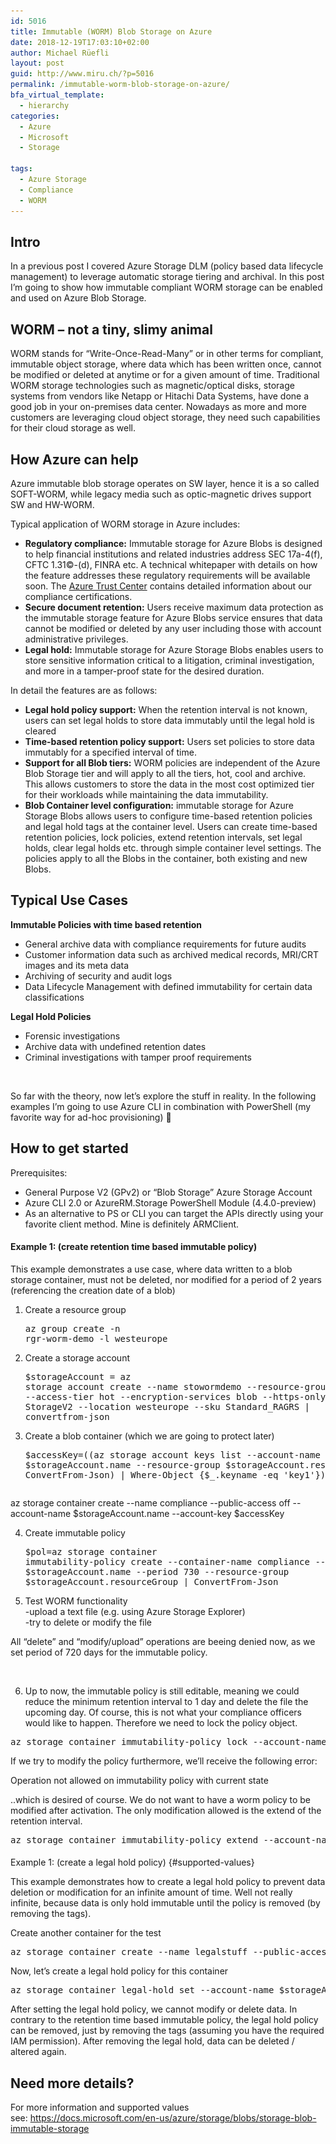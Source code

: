 ```yaml
---
id: 5016
title: Immutable (WORM) Blob Storage on Azure
date: 2018-12-19T17:03:10+02:00
author: Michael Rüefli
layout: post
guid: http://www.miru.ch/?p=5016
permalink: /immutable-worm-blob-storage-on-azure/
bfa_virtual_template:
  - hierarchy
categories:
  - Azure
  - Microsoft
  - Storage
  
tags:
  - Azure Storage
  - Compliance
  - WORM
---
```

## Intro

In a previous post I covered Azure Storage DLM (policy based data lifecycle management) to leverage automatic storage tiering and archival. In this post I&#8217;m going to show how immutable compliant WORM storage can be enabled and used on Azure Blob Storage.

## WORM &#8211; not a tiny, slimy animal

WORM stands for &#8220;Write-Once-Read-Many&#8221; or in other terms for compliant, immutable object storage, where data which has been written once, cannot be modified or deleted at anytime or for a given amount of time. Traditional WORM storage technologies such as magnetic/optical disks, storage systems from vendors like Netapp or Hitachi Data Systems, have done a good job in your on-premises data center. Nowadays as more and more customers are leveraging cloud object storage, they need such capabilities for their cloud storage as well.

## How Azure can help

Azure immutable blob storage operates on SW layer, hence it is a so called SOFT-WORM, while legacy media such as optic-magnetic drives support SW and HW-WORM.

Typical application of WORM storage in Azure includes:

  * **Regulatory compliance:** Immutable storage for Azure Blobs is designed to help financial institutions and related industries address SEC 17a-4(f), CFTC 1.31©-(d), FINRA etc. A technical whitepaper with details on how the feature addresses these regulatory requirements will be available soon. The [Azure Trust Center](https://www.microsoft.com/en-us/trustcenter/compliance) contains detailed information about our compliance certifications.
  * **Secure document retention:** Users receive maximum data protection as the immutable storage feature for Azure Blobs service ensures that data cannot be modified or deleted by any user including those with account administrative privileges.
  * **Legal hold:** Immutable storage for Azure Storage Blobs enables users to store sensitive information critical to a litigation, criminal investigation, and more in a tamper-proof state for the desired duration.

In detail the features are as follows:

  * **Legal hold policy support:** When the retention interval is not known, users can set legal holds to store data immutably until the legal hold is cleared
  * **Time-based retention policy support:** Users set policies to store data immutably for a specified interval of time.
  * **Support for all Blob tiers:** WORM policies are independent of the Azure Blob Storage tier and will apply to all the tiers, hot, cool and archive. This allows customers to store the data in the most cost optimized tier for their workloads while maintaining the data immutability.
  * **Blob Container level configuration:** immutable storage for Azure Storage Blobs allows users to configure time-based retention policies and legal hold tags at the container level. Users can create time-based retention policies, lock policies, extend retention intervals, set legal holds, clear legal holds etc. through simple container level settings. The policies apply to all the Blobs in the container, both existing and new Blobs.

## Typical Use Cases

**Immutable Policies with time based retention**

  * General archive data with compliance requirements for future audits
  * Customer information data such as archived medical records, MRI/CRT images and its meta data
  * Archiving of security and audit logs
  * Data Lifecycle Management with defined immutability for certain data classifications

**Legal Hold Policies**

  * Forensic investigations
  * Archive data with undefined retention dates
  * Criminal investigations with tamper proof requirements

 

So far with the theory, now let&#8217;s explore the stuff in reality. In the following examples I&#8217;m going to use Azure CLI in combination with PowerShell (my favorite way for ad-hoc provisioning) 🙂

## How to get started

Prerequisites:

  * General Purpose V2 (GPv2) or &#8220;Blob Storage&#8221; Azure Storage Account
  * Azure CLI 2.0 or AzureRM.Storage PowerShell Module (4.4.0-preview)
  * As an alternative to PS or CLI you can target the APIs directly using your favorite client method. Mine is definitely ARMClient.

#### Example 1: (create retention time based immutable policy)

This example demonstrates a use case, where data written to a blob storage container, must not be deleted, nor modified for a period of 2 years (referencing the creation date of a blob)

  1. Create a resource group <pre class="">az group create -n rgr-worm-demo -l westeurope</pre>

  2. Create a storage account <pre class="">$storageAccount = az storage account create --name stowormdemo --resource-group rgr-worm-demo --access-tier hot --encryption-services blob --https-only true --kind StorageV2 --location westeurope --sku Standard_RAGRS | convertfrom-json</pre>

  3. Create a blob container (which we are going to protect later) <pre class="">$accessKey=((az storage account keys list --account-name $storageAccount.name --resource-group $storageAccount.resourceGroup | ConvertFrom-Json) | Where-Object {$_.keyname -eq 'key1'}).value

az storage container create --name compliance --public-access off --account-name $storageAccount.name --account-key $accessKey</pre>

  4. Create immutable policy <pre class="">$pol=az storage container immutability-policy create --container-name compliance --account-name $storageAccount.name --period 730 --resource-group $storageAccount.resourceGroup | ConvertFrom-Json</pre>

  5. Test WORM functionality  
    -upload a text file (e.g. using Azure Storage Explorer)  
    -try to delete or modify the file

All &#8220;delete&#8221; and &#8220;modify/upload&#8221; operations are beeing denied now, as we set period of 720 days for the immutable policy.<figure class="wp-block-image">

<img src="../images/2018/12/AZworm-test1-1024x740.png" alt="" class="wp-image-5028" srcset="../images/2018/12/AZworm-test1-1024x740.png 1024w, ../images/2018/12/AZworm-test1-300x217.png 300w, ../images/2018/12/AZworm-test1-768x555.png 768w, ../images/2018/12/AZworm-test1.png 1257w" sizes="(max-width: 1024px) 100vw, 1024px" /> </figure> 

6. Up to now, the immutable policy is still editable, meaning we could reduce the minimum retention interval to 1 day and delete the file the upcoming day. Of course, this is not what your compliance officers would like to happen. Therefore we need to lock the policy object.  


<pre class="wp-block-preformatted">az storage container immutability-policy lock --account-name $storageAccount.name --container-name compliance --if-match $pol.etag<br /></pre>

If we try to modify the policy furthermore, we&#8217;ll receive the following error:

<p class="has-text-color has-vivid-red-color">
  Operation not allowed on immutability policy with current state
</p>

..which is desired of course. We do not want to have a worm policy to be modified after activation. The only modification allowed is the extend of the retention interval.&nbsp;

<pre class="wp-block-preformatted">az storage container immutability-policy extend --account-name $storageAccount.name --container-name compliance --if-match $pol.etag --period 800</pre>



####  
Example 1: (create a legal hold policy) {#supported-values}

This example demonstrates how to create a legal hold policy to prevent data deletion or modification for an infinite amount of time. Well not really infinite, because data is only hold immutable until the policy is removed (by removing the tags).

Create another container for the test

<pre class="wp-block-preformatted">az storage container create --name legalstuff --public-access off --account-name $storageAccount.name --account-key $accessKey<br /></pre>

Now, let&#8217;s create a legal hold policy for this container

<pre class="wp-block-preformatted">az storage container legal-hold set --account-name $storageAccount.name --container-name legalstuff --tags caseid12192018001</pre>

After setting the legal hold policy, we cannot modify or delete data. In contrary to the retention time based immutable policy, the legal hold policy can be removed, just by removing the tags (assuming you have the required IAM permission). After removing the legal hold, data can be deleted / altered again.

## Need more details?

For more information and supported values see: <https://docs.microsoft.com/en-us/azure/storage/blobs/storage-blob-immutable-storage>